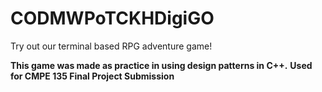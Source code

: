 # CODMWPoTCKHDigiGO
Try out our terminal based RPG adventure game!

**This game was made as practice in using design patterns in C++.**
**Used for CMPE 135 Final Project Submission**
